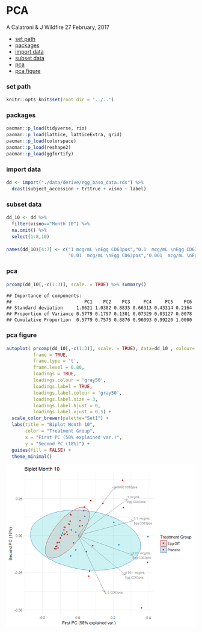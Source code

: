 PCA
================
A Calatroni & J Wildfire
27 February, 2017

-   [set path](#set-path)
-   [packages](#packages)
-   [import data](#import-data)
-   [subset data](#subset-data)
-   [pca](#pca)
-   [pca figure](#pca-figure)

### set path

``` r
knitr::opts_knit$set(root.dir = '../..')
```

### packages

``` r
pacman::p_load(tidyverse, rio)
pacman::p_load(lattice, latticeExtra, grid)
pacman::p_load(colorspace)
pacman::p_load(reshape2)
pacman::p_load(ggfortify)
```

### import data

``` r
dd <- import("./data/derive/egg_baso_data.rds") %>% 
  dcast(subject_accession + trttrue + visno ~ label)
```

### subset data

``` r
dd_10 <- dd %>% 
  filter(visno=="Month 10") %>% 
  na.omit() %>% 
  select(1:8,10)

names(dd_10)[4:7] <- c("1 mcg/mL \nEgg CD63pos","0.1  mcg/mL \nEgg CD63pos",
                       "0.01  mcg/mL \nEgg CD63pos","0.001  mcg/mL \nEgg CD63pos")
```

### pca

``` r
prcomp(dd_10[,-c(1:3)], scale. = TRUE) %>% summary()
```

    ## Importance of components:
    ##                           PC1    PC2    PC3     PC4     PC5    PC6
    ## Standard deviation     1.8621 1.0382 0.8835 0.66313 0.43314 0.2164
    ## Proportion of Variance 0.5779 0.1797 0.1301 0.07329 0.03127 0.0078
    ## Cumulative Proportion  0.5779 0.7575 0.8876 0.96093 0.99220 1.0000

### pca figure

``` r
autoplot( prcomp(dd_10[,-c(1:3)], scale. = TRUE), data=dd_10 , colour='trttrue',
          frame = TRUE,
          frame.type = 't',
          frame.level = 0.80,
          loadings = TRUE, 
          loadings.colour = 'gray50',
          loadings.label = TRUE,
          loadings.label.colour = 'gray50',
          loadings.label.size = 3,
          loadings.label.hjust = 0, 
          loadings.label.vjust = 0.5) +
  scale_color_brewer(palette="Set1") +
  labs(title = "Biplot Month 10",
       color = "Treatment Group",
       x = "First PC (58% explained var.)",
       y = "Second PC (18%)") +
  guides(fill = FALSE) +
  theme_minimal()
```

![](pca_files/figure-markdown_github/unnamed-chunk-6-1.png)
